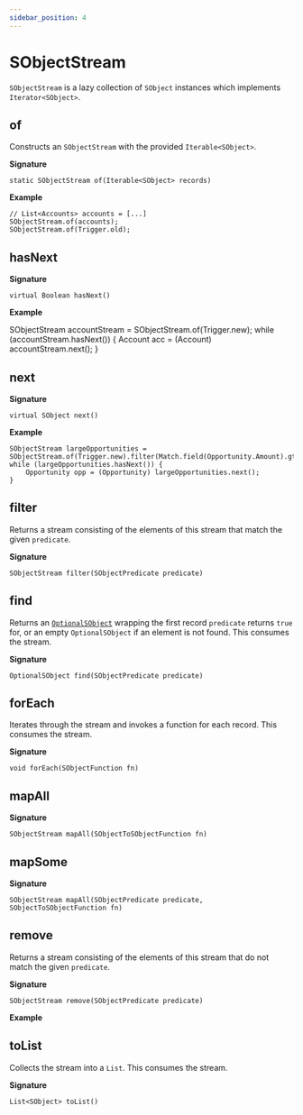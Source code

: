 ```yaml
---
sidebar_position: 4
---
```


# SObjectStream

`SObjectStream` is a lazy collection of `SObject` instances which implements `Iterator<SObject>`. 

## of

Constructs an `SObjectStream` with the provided `Iterable<SObject>`. 

**Signature**

```
static SObjectStream of(Iterable<SObject> records)
```

**Example**

```
// List<Accounts> accounts = [...]
SObjectStream.of(accounts);
SObjectStream.of(Trigger.old);
```

## hasNext

**Signature**

```
virtual Boolean hasNext()
```
**Example**

SObjectStream accountStream = SObjectStream.of(Trigger.new);
while (accountStream.hasNext()) {
	Account acc = (Account) accountStream.next();
}

## next

**Signature**

```
virtual SObject next()
```

**Example**

```
SObjectStream largeOpportunities = SObjectStream.of(Trigger.new).filter(Match.field(Opportunity.Amount).gt(100000));
while (largeOpportunities.hasNext()) {
	Opportunity opp = (Opportunity) largeOpportunities.next();
}
```

## filter

Returns a stream consisting of the elements of this stream that match the given `predicate`.

**Signature**

```
SObjectStream filter(SObjectPredicate predicate)
```

## find

Returns an [`OptionalSObject`](../util/OptionalSObject) wrapping the first record `predicate` returns `true` for, or an empty `OptionalSObject` if an element is not found. This consumes the stream.

**Signature**

```
OptionalSObject find(SObjectPredicate predicate)
```

## forEach

Iterates through the stream and invokes a function for each record. This consumes the stream.

**Signature**

```
void forEach(SObjectFunction fn)
```

## mapAll

**Signature**

```
SObjectStream mapAll(SObjectToSObjectFunction fn)
```

## mapSome

**Signature**

```
SObjectStream mapAll(SObjectPredicate predicate, SObjectToSObjectFunction fn)
```

## remove

Returns a stream consisting of the elements of this stream that do not match the given `predicate`.

**Signature**

```
SObjectStream remove(SObjectPredicate predicate)
```
**Example**

## toList

Collects the stream into a `List`. This consumes the stream.

**Signature**
```
List<SObject> toList()
```